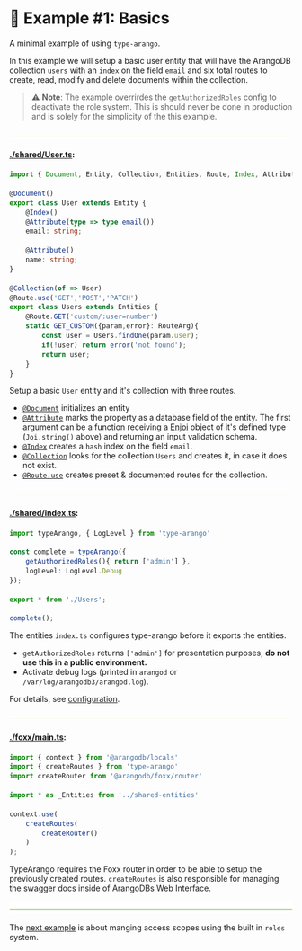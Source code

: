 # 🥑 Example #1: Basics

A minimal example of using `type-arango`.

In this example we will setup a basic user entity that will have the ArangoDB collection 
`users` with an `index` on the field `email` and six total routes to create, read, modify
and delete documents within the collection.

> ⚠ **Note**: The example overrirdes the `getAuthorizedRoles` config to deactivate
 the role system. This is should never be done in production and is solely
 for the simplicity of the this example.
 
![divider](../../assets/divider.small.png)

#### **[./shared/User.ts]()**:
```ts
import { Document, Entity, Collection, Entities, Route, Index, Attribute, RouteArgs } from 'type-arango'

@Document()
export class User extends Entity {
	@Index()
	@Attribute(type => type.email())
	email: string;

	@Attribute()
	name: string;
}

@Collection(of => User)
@Route.use('GET','POST','PATCH')
export class Users extends Entities {
	@Route.GET('custom/:user=number')
	static GET_CUSTOM({param,error}: RouteArg){
		const user = Users.findOne(param.user);
		if(!user) return error('not found');
		return user;
	}
}
```

Setup a basic `User` entity and it's collection with three routes.
 
 - [`@Document`](../../API.md#document) initializes an entity
- [`@Attribute`](../../API.md#attributeschema-readers-writers) marks the property as a database field of the entity.
The first argument can be a function receiving a [Enjoi](../../API.md#-en-hanced-joi) object of it's defined type (`Joi.string()` above) and returning an input validation schema.
- [`@Index`](../../API.md#indextype-options) creates a `hash` index on the field `email`.
- [`@Collection`](../../API.md#collectionofdocument-options) looks for the collection `Users` and creates it, in case it does not 
exist.
- [`@Route.use`](../../API.md#routeusemethods-options) creates preset & documented routes for the collection.

![divider](../../assets/divider.small.png)

#### **[./shared/index.ts]()**:
```ts
import typeArango, { LogLevel } from 'type-arango'

const complete = typeArango({
	getAuthorizedRoles(){ return ['admin'] },
	logLevel: LogLevel.Debug
});

export * from './Users';

complete();
```

The entities `index.ts` configures type-arango before it exports the entities.
- `getAuthorizedRoles` returns `['admin']` for presentation purposes, **do not use this in a public environment.**
- Activate debug logs (printed in `arangod` or `/var/log/arangodb3/arangod.log`). 

For details, see [configuration](../../API.md#-configuration).

![divider](../../assets/divider.small.png)

#### **[./foxx/main.ts]()**:
```ts
import { context } from '@arangodb/locals'
import { createRoutes } from 'type-arango'
import createRouter from '@arangodb/foxx/router'

import * as _Entities from '../shared-entities'

context.use(
    createRoutes(
        createRouter()
    )
);
```

TypeArango requires the Foxx router in order to be able to setup the
previously created routes. `createRoutes` is also responsible for managing the 
swagger docs inside of ArangoDBs Web Interface.

![divider](../../assets/divider.png)

The [next example](../2-roles) is about manging access scopes using the built in `roles` system.